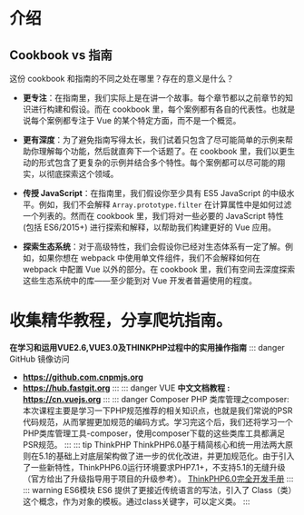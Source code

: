 # 介绍

## Cookbook vs 指南
这份 cookbook 和指南的不同之处在哪里？存在的意义是什么？

- **更专注**：在指南里，我们实际上是在讲一个故事。每个章节都以之前章节的知识进行构建和假设。而在 cookbook 里，每个案例都有各自的代表性。也就是说每个案例都专注于 Vue 的某个特定方面，而不是一个概览。

- **更有深度**：为了避免指南写得太长，我们试着只包含了尽可能简单的示例来帮助你理解每个功能，然后就直奔下一个话题了。在 cookbook 里，我们以更生动的形式包含了更复杂的示例并结合多个特性。每个案例都可以尽可能的翔实，以彻底探索这个领域。 

- **传授 JavaScript**：在指南里，我们假设你至少具有 ES5 JavaScript 的中级水平。例如，我们不会解释 `Array.prototype.filter` 在计算属性中是如何过滤一个列表的。然而在 cookbook 里，我们将对一些必要的 JavaScript 特性 (包括 ES6/2015+) 进行探索和解释，以帮助我们构建更好的 Vue 应用。

- **探索生态系统**：对于高级特性，我们会假设你已经对生态体系有一定了解。例如，如果你想在 webpack 中使用单文件组件，我们不会解释如何在 webpack 中配置 Vue 以外的部分。在 cookbook 里，我们有空间去深度探索这些生态系统中的库——至少能到对 Vue 开发者普遍使用的程度。

收集精华教程，分享爬坑指南。
===============
**在学习和运用VUE2.6,VUE3.0及THINKPHP过程中的实用操作指南**
::: danger GitHub 镜像访问
- **https://github.com.cnpmjs.org**
- **https://hub.fastgit.org**
:::
::: danger VUE
**中文文档教程 :  https://cn.vuejs.org**
:::
::: danger Composer
PHP 类库管理之composer:本次课程主要是学习一下PHP规范推荐的相关知识点，也就是我们常说的PSR代码规范，从而掌握更加规范的编码方式。学习完这个后，我们还将学习一个PHP类库管理工具-composer，使用composer下载的这些类库工具都满足PSR规范。
:::
::: tip ThinkPHP
ThinkPHP6.0基于精简核心和统一用法两大原则在5.1的基础上对底层架构做了进一步的优化改进，并更加规范化。由于引入了一些新特性，ThinkPHP6.0运行环境要求PHP7.1+，不支持5.1的无缝升级（官方给出了升级指导用于项目的升级参考）。
[ThinkPHP6.0完全开发手册](https://www.kancloud.cn/manual/thinkphp6_0/1037479)
:::
::: warning ES6模块
ES6 提供了更接近传统语言的写法，引入了 Class（类）这个概念，作为对象的模板。通过class关键字，可以定义类。
:::

